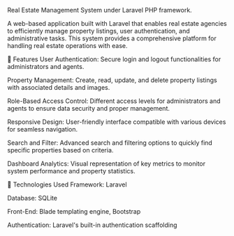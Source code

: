 
Real Estate Management System under Laravel PHP framework.

A web-based application built with Laravel that enables real estate agencies to efficiently manage property listings, user authentication, and administrative tasks. This system provides a comprehensive platform for handling real estate operations with ease.

🔧 Features
User Authentication: Secure login and logout functionalities for administrators and agents.

Property Management: Create, read, update, and delete property listings with associated details and images.

Role-Based Access Control: Different access levels for administrators and agents to ensure data security and proper management.

Responsive Design: User-friendly interface compatible with various devices for seamless navigation.

Search and Filter: Advanced search and filtering options to quickly find specific properties based on criteria.

Dashboard Analytics: Visual representation of key metrics to monitor system performance and property statistics.

🚀 Technologies Used
Framework: Laravel

Database: SQLite

Front-End: Blade templating engine, Bootstrap

Authentication: Laravel's built-in authentication scaffolding
